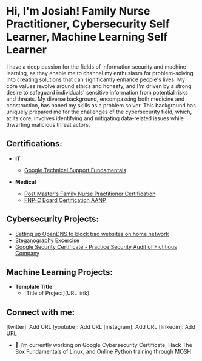 <h1>Hi, I'm Josiah! Family Nurse Practitioner</a>, 
Cybersecurity Self Learner</a>, 
Machine Learning Self Learner</a></h1>

I have a deep passion for the fields of information security and machine learning, as they enable me to channel my enthusiasm for problem-solving into creating solutions that can significantly enhance people's lives. My core values revolve around ethics and honesty, and I'm driven by a strong desire to safeguard individuals' sensitive information from potential risks and threats.
My diverse background, encompassing both medicine and construction, has honed my skills as a problem solver. This background has uniquely prepared me for the challenges of the cybersecurity field, which, at its core, involves identifying and mitigating data-related issues while thwarting malicious threat actors.


<h2>Certifications:</h2>
  

- <b>IT </b>
  - [Google Technical Support Fundamentals](https://imgur.com/bdiECEg)

- <b>Medical </b>
  - [Post Master's Family Nurse Practitioner Certification](https://imgur.com/YhRt6Kf)
  - [FNP-C Board Certification AANP](https://imgur.com/zgHJTA2)

<h2>Cybersecurity Projects:</h2>

- [Setting up OpenDNS to block bad websites on home network](https://github.com/JosiahSchisel/Setting-Netgear-router-time-limits)
- [Steganography Excercise](https://github.com/JosiahSchisel/Steganography-Excercise)
- [Google Security Certificate - Practice Security Audit of Fictitious Company ](https://github.com/JosiahSchisel/Fictitious-Company-Security-Audit-/blob/main/README.md)

<h2>Machine Learning Projects:</h2>

- <b>Template Title </b>
  - [Title of Project](URL link)


<h2>  Connect with me:</h2>



[twitter]: Add URL
[youtube]: Add URL
[instagram]: Add URL
[linkedin]: Add URL



- 🔭 I’m currently working on Google Cybersecurity Certificate, Hack The Box Fundamentals of Linux, and Online Python training through MOSH
